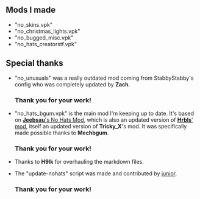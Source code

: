 ## Mods I made
 * "no_skins.vpk"
 * "no_christmas_lights.vpk" 
 * "no_bugged_misc.vpk" 
 * "no_hats_creatorstf.vpk" 

## Special thanks

* "no_unusuals" was a really outdated mod coming from StabbyStabby's config who was completely updated by **Zach**. 
  ### Thank you for your work!
  
* "no_hats_bgum.vpk" is the main mod I'm keeping up to date. It's based on [**Jeebsau**'s No Hats Mod](https://www.teamfortress.tv/35222/no-hats-mod), which is also an updated version of [**Hrbls**' mod](https://www.teamfortress.tv/16179/no-hats-mod), itself an updated version of **Tricky_X**'s mod. It was specifically made possible thanks to **Mechbgum**. 
  ### Thank you for your work!
  
* Thanks to **H9lk** for overhauling the markdown files.

* The "update-nohats" script was made and contributed by [junior](https://github.com/juniorsgithub).
  ### Thank you for your work!

